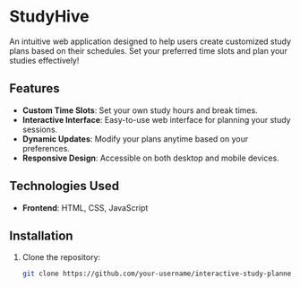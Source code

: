 # StudyHive

An intuitive web application designed to help users create customized study plans based on their schedules. Set your preferred time slots and plan your studies effectively!

## Features
- **Custom Time Slots**: Set your own study hours and break times.
- **Interactive Interface**: Easy-to-use web interface for planning your study sessions.
- **Dynamic Updates**: Modify your plans anytime based on your preferences.
- **Responsive Design**: Accessible on both desktop and mobile devices.

## Technologies Used
- **Frontend**: HTML, CSS, JavaScript


## Installation

1. Clone the repository:
   ```bash
   git clone https://github.com/your-username/interactive-study-planner.git


